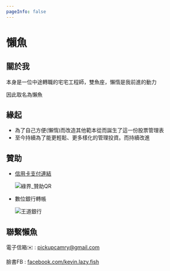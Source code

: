```yaml
---
pageInfo: false
---
```


# 懶魚

## 關於我

本身是一位中途轉職的宅宅工程師，雙魚座，懶惰是我前進的動力

因此取名為懶魚

## 緣起

- 為了自己方便(懶惰)而改造其他範本從而誕生了這一份股票管理表
- 至今持續為了能更輕鬆、更多樣化的管理投資。而持續改進

## 贊助

- [信用卡支付連結](https://payment.ecpay.com.tw/Broadcaster/Donate/C014318DF58EE9F80D220D97FB4FE5C8)

  ![綠界_贊助QR](/images/綠界_贊助QR.png)

- 數位銀行轉帳

  ![王道銀行](/images/王道銀行.jpg)

## 聯繫懶魚

電子信箱✉️ : [pickupcamry@gmail.com](mailto:pickupcamry@gmail.com)

臉書FB : [facebook.com/kevin.lazy.fish](https://www.facebook.com/kevin.lazy.fish)